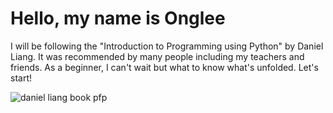 # Hello, my name is Onglee
I will be following the "Introduction to Programming using Python" by Daniel Liang. It was recommended by many people including my teachers and friends. As a beginner, I can't wait but what to know what's unfolded. Let's start!

![daniel liang book pfp](https://user-images.githubusercontent.com/101504356/202533964-cd2e1a0f-864b-4048-a6c1-9f0fcdd3a92a.png) 
